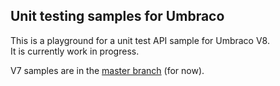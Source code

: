 ## Unit testing samples for Umbraco

This is a playground for a unit test API sample for Umbraco V8.  
It is currently work in progress.

V7 samples are in the [master branch](https://github.com/lars-erik/umbraco-unit-testing-samples/tree/master) (for now).